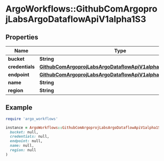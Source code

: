 # ArgoWorkflows::GithubComArgoprojLabsArgoDataflowApiV1alpha1S3

## Properties

| Name | Type | Description | Notes |
| ---- | ---- | ----------- | ----- |
| **bucket** | **String** |  | [optional] |
| **credentials** | [**GithubComArgoprojLabsArgoDataflowApiV1alpha1AWSCredentials**](GithubComArgoprojLabsArgoDataflowApiV1alpha1AWSCredentials.md) |  | [optional] |
| **endpoint** | [**GithubComArgoprojLabsArgoDataflowApiV1alpha1AWSEndpoint**](GithubComArgoprojLabsArgoDataflowApiV1alpha1AWSEndpoint.md) |  | [optional] |
| **name** | **String** |  | [optional] |
| **region** | **String** |  | [optional] |

## Example

```ruby
require 'argo_workflows'

instance = ArgoWorkflows::GithubComArgoprojLabsArgoDataflowApiV1alpha1S3.new(
  bucket: null,
  credentials: null,
  endpoint: null,
  name: null,
  region: null
)
```

